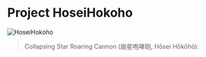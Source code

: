 # Project HoseiHokoho

![HoseiHokoho](https://vignette.wikia.nocookie.net/onepunchman/images/4/46/Collapsing_Star_Roaring_Cannon.gif/revision/latest/scale-to-width-down/230?cb=20160110085158)
> Collapsing Star Roaring Cannon (崩星咆哮砲, Hōsei Hōkōhō): 

